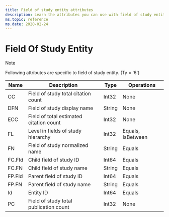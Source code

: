 ```yaml
---
title: Field of study entity attributes
description: Learn the attributes you can use with field of study entities in the Project Academic Knowledge API.
ms.topic: reference
ms.date: 2020-02-24
---
```


# Field Of Study Entity

> [!NOTE]
> Following attributes are specific to field of study entity. (Ty = '6')

Name | Description | Type | Operations
--- | --- | --- | ---
CC | Field of study total citation count | Int32 | None  
DFN | Field of study display name | String | None
ECC | Field of total estimated citation count | Int32 | None
FL | Level in fields of study hierarchy | Int32 | Equals, IsBetween
FN | Field of study normalized name | String | Equals
FC.FId | Child field of study ID | Int64 | Equals
FC.FN | Child field of study name | String | Equals
FP.FId | Parent field of study ID | Int64 | Equals
FP.FN | Parent field of study name | String | Equals
Id | Entity ID | Int64 | Equals
PC | Field of study total publication count | Int32 | None
